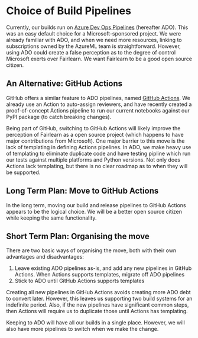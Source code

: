 # Choice of Build Pipelines

Currently, our builds run on [Azure Dev Ops Pipelines](https://dev.azure.com/responsibleai/fairlearn/_build) (hereafter ADO).
This was an easy default choice for a Microsoft-sponsored project.
We were already familiar with ADO, and when we need more resources, linking to subscriptions owned by the AzureML team is straightforward.
However, using ADO could create a false perception as to the degree of control Microsoft exerts over Fairlearn.
We want Fairlearn to be a good open source citizen.

## An Alternative: GitHub Actions

GitHub offers a similar feature to ADO pipelines, named [GitHub Actions](https://github.com/features/actions).
We already use an Action to auto-assign reviewers, and have recently created a proof-of-concept Actions pipeline to run our current notebooks against our PyPI package (to catch breaking changes).

Being part of GitHub, switching to GitHub Actions will likely improve the perception of Fairlearn as a open source project (which happens to have major contributions from Microsoft).
One major barrier to this move is the lack of templating in defining Actions pipelines.
In ADO, we make heavy use of templating to eliminate duplicate code and have testing pipline which run our tests against multiple platforms and Python versions.
Not only does Actions lack templating, but there is no clear roadmap as to when they will be supported.

## Long Term Plan: Move to GitHub Actions

In the long term, moving our build and release pipelines to GitHub Actions appears to be the logical choice.
We will be a better open source citizen while keeping the same functionality.

## Short Term Plan: Organising the move

There are two basic ways of organising the move, both with their own advantages and disadvantages:
1. Leave existing ADO pipelines as-is, and add any new pipelines in GitHub Actions.
When Actions supports templates, migrate off ADO pipelines
1. Stick to ADO until GitHub Actions supports templates

Creating all new pipelines in GitHub Actions avoids creating more ADO debt to convert later.
However, this leaves us supporting two build systems for an indefinite period.
Also, if the new pipelines have significant common steps, then Actions will require us to duplicate those until Actions has templating.

Keeping to ADO will have all our builds in a single place.
However, we will also have more pipelines to switch when we make the change.